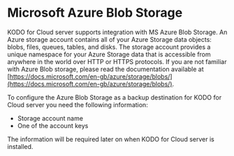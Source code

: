 # Microsoft Azure Blob Storage

KODO for Cloud server supports integration with MS Azure Blob Storage. An Azure storage account contains all of your Azure Storage data objects: blobs, files, queues, tables, and disks. The storage account provides a unique namespace for your Azure Storage data that is accessible from anywhere in the world over HTTP or HTTPS protocols. If you are not familiar with Azure Blob storage, please read the documentation available at [https://docs.microsoft.com/en-gb/azure/storage/blobs/](https://docs.microsoft.com/en-gb/azure/storage/blobs/).

To configure the Azure Blob Storage as a backup destination for KODO for Cloud server you need the following information:

* Storage account name  
* One of the account keys

The information will be required later on when  KODO for Cloud server is installed.



